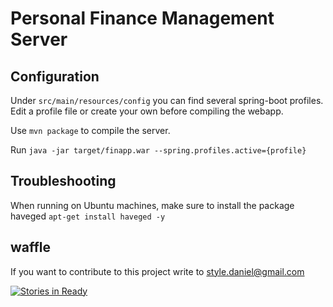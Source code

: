 Personal Finance Management Server
===============================

Configuration
----------------
Under `src/main/resources/config` you can find several spring-boot profiles. Edit a profile file or create your own before compiling the webapp.

Use `mvn package` to compile the server.

Run `java -jar target/finapp.war --spring.profiles.active={profile}`

Troubleshooting
---------------
When running on Ubuntu machines, make sure to install the package haveged
`apt-get install haveged -y`

waffle
------
If you want to contribute to this project write to style.daniel@gmail.com

[![Stories in Ready](https://badge.waffle.io/cunla/finapp.png?label=ready&title=Ready)](http://waffle.io/cunla/finapp)
